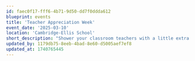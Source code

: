 ```yaml
---
id: faec0f17-fff6-4b71-9d50-dd7f0ddda612
blueprint: events
title: 'Teacher Appreciation Week'
event_date: '2025-03-10'
location: 'Cambridge-Ellis School'
short_description: "Shower your classroom teachers with a little extra love this week. Please contact the Community Builders if you'd like to support with school-wide efforts."
updated_by: 1179db75-8eeb-4bad-8e60-d5005aef7ef8
updated_at: 1740765445
---
```

